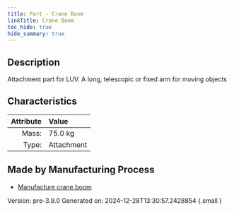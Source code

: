 ```yaml
---
title: Part - Crane Boom
linkTitle: Crane Boom
toc_hide: true
hide_summary: true
---
```


## Description
Attachment part for LUV. A long, telescopic or fixed arm for moving objects

## Characteristics

| Attribute      | Value |
|--------:|:------|
|Mass:|75.0 kg|
|Type:|Attachment|

## Made by Manufacturing Process

- [Manufacture crane boom](/docs/definitions/process/manufacture-crane-boom)



Version: pre-3.9.0 Generated on: 2024-12-28T13:30:57.2428854
{.small }

